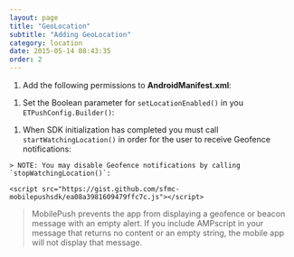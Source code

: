 ```yaml
---
layout: page
title: "GeoLocation"
subtitle: "Adding GeoLocation"
category: location
date: 2015-05-14 08:43:35
order: 2
---
```


1. Add the following permissions to **AndroidManifest.xml**:
<script src="https://gist.github.com/sfmc-mobilepushsdk/68477bb9c521a550d7af.js"></script>

1. Set the Boolean parameter for `setLocationEnabled()` in you `ETPushConfig.Builder()`:
<script src="https://gist.github.com/sfmc-mobilepushsdk/472545d620983be6d8d7.js"></script>

1. When SDK initialization has completed you must call `startWatchingLocation()` in order for the user to receive Geofence notifications:
<script src="https://gist.github.com/sfmc-mobilepushsdk/9102e0af94a15ceb7efa.js"></script>

	> NOTE: You may disable Geofence notifications by calling `stopWatchingLocation()`:

	<script src="https://gist.github.com/sfmc-mobilepushsdk/ea08a3981609479ffc7c.js"></script>

> MobilePush prevents the app from displaying a geofence or beacon message with an empty alert. If you include AMPscript in your message that returns no content or an empty string, the mobile app will not display that message. 